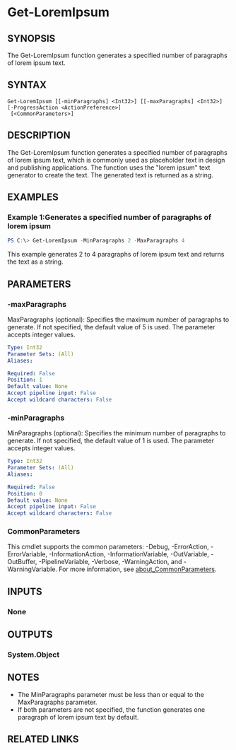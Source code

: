 ﻿---
external help file: EulandaConnect-help.xml
Module Name: EulandaConnect
online version: https://github.com/Eulanda/EulandaConnect/blob/master/docs/Get-LoremIpsum.md
schema: 2.0.0
lastMod: 2024-03-19T06:27:25
---

# Get-LoremIpsum

## SYNOPSIS
The Get-LoremIpsum function generates a specified number of paragraphs of lorem ipsum text.

## SYNTAX

```
Get-LoremIpsum [[-minParagraphs] <Int32>] [[-maxParagraphs] <Int32>] [-ProgressAction <ActionPreference>]
 [<CommonParameters>]
```

## DESCRIPTION
The Get-LoremIpsum function generates a specified number of paragraphs of lorem ipsum text, which is commonly used as placeholder text in design and publishing applications. The function uses the "lorem ipsum" text generator to create the text. The generated text is returned as a string.

## EXAMPLES

### Example 1:Generates a specified number of paragraphs of lorem ipsum
```powershell
PS C:\> Get-LoremIpsum -MinParagraphs 2 -MaxParagraphs 4
```

This example generates 2 to 4 paragraphs of lorem ipsum text and returns the text as a string.

## PARAMETERS

### -maxParagraphs
MaxParagraphs (optional): Specifies the maximum number of paragraphs to generate. If not specified, the default value of 5 is used. The parameter accepts integer values.

```yaml
Type: Int32
Parameter Sets: (All)
Aliases:

Required: False
Position: 1
Default value: None
Accept pipeline input: False
Accept wildcard characters: False
```

### -minParagraphs
MinParagraphs (optional): Specifies the minimum number of paragraphs to generate. If not specified, the default value of 1 is used. The parameter accepts integer values.

```yaml
Type: Int32
Parameter Sets: (All)
Aliases:

Required: False
Position: 0
Default value: None
Accept pipeline input: False
Accept wildcard characters: False
```


### CommonParameters
This cmdlet supports the common parameters: -Debug, -ErrorAction, -ErrorVariable, -InformationAction, -InformationVariable, -OutVariable, -OutBuffer, -PipelineVariable, -Verbose, -WarningAction, and -WarningVariable. For more information, see [about_CommonParameters](http://go.microsoft.com/fwlink/?LinkID=113216).

## INPUTS

### None

## OUTPUTS

### System.Object
## NOTES

- The MinParagraphs parameter must be less than or equal to the MaxParagraphs parameter.
- If both parameters are not specified, the function generates one paragraph of lorem ipsum text by default.

## RELATED LINKS


